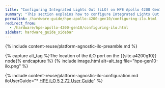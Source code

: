 ```yaml
---
title: "Configuring Integrated Lights Out (iLO) on HPE Apollo 4200 Gen10 Nodes"
summary: "This section explains how to configure Integrated Lights Out (iLO) on HPE Apollo 4200 Gen10 nodes."
permalink: /hardware-guide/hpe-apollo-4200-gen10/configuring-ilo.html
redirect_from:
  - /hardware/hpe-apollo-4200-gen10/configuring-ilo.html
sidebar: hardware_guide_sidebar
---
```


{% include content-reuse/platform-agnostic-ilo-preamble.md %}

{% capture alt_tag %}The location of the iLO port on the {{site.a4200g10}} node{% endcapture %}
{% include image.html alt=alt_tag file="hpe-gen10-ilo.png" %}

{% include content-reuse/platform-agnostic-ilo-configuration.md iloUserGuide="* [HPE iLO 5 2.72 User Guide](https://support.hpe.com/hpesc/public/docDisplay?docId=a00105236en_us)" %}
